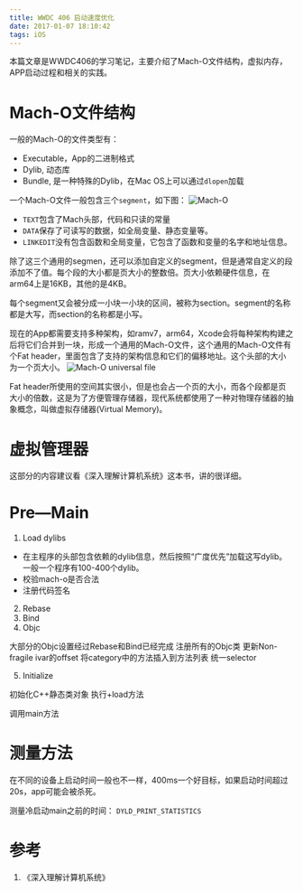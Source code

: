 ```yaml
---
title: WWDC 406 启动速度优化
date: 2017-01-07 18:10:42
tags: iOS
---
```


本篇文章是WWDC406的学习笔记，主要介绍了Mach-O文件结构，虚拟内存，APP启动过程和相关的实践。

# Mach-O文件结构

一般的Mach-O的文件类型有：
- Executable，App的二进制格式
- Dylib, 动态库
- Bundle, 是一种特殊的Dylib，在Mac OS上可以通过`dlopen`加载

一个Mach-O文件一般包含三个`segment`，如下图：
![Mach-O](/images/wwdc406_mach-o_file.png)

- `TEXT`包含了Mach头部，代码和只读的常量
- `DATA`保存了可读写的数据，如全局变量、静态变量等。
- `LINKEDIT`没有包含函数和全局变量，它包含了函数和变量的名字和地址信息。

除了这三个通用的segmen，还可以添加自定义的segment，但是通常自定义的段添加不了值。每个段的大小都是页大小的整数倍。页大小依赖硬件信息，在arm64上是16KB，其他的是4KB。

每个segment又会被分成一小块一小块的区间，被称为section。segment的名称都是大写，而section的名称都是小写。

现在的App都需要支持多种架构，如ramv7，arm64，Xcode会将每种架构构建之后将它们合并到一块，形成一个通用的Mach-O文件，这个通用的Mach-O文件有个Fat header，里面包含了支持的架构信息和它们的偏移地址。这个头部的大小为一个页大小。
![Mach-O universal file](/images/wwdc406_fat.png)


Fat header所使用的空间其实很小，但是也会占一个页的大小，而各个段都是页大小的倍数，这是为了方便管理存储器，现代系统都使用了一种对物理存储器的抽象概念，叫做虚拟存储器(Virtual Memory)。

# 虚拟管理器

这部分的内容建议看《深入理解计算机系统》这本书，讲的很详细。

# Pre—Main

1. Load dylibs

- 在主程序的头部包含依赖的dylib信息，然后按照“广度优先”加载这写dylib。一般一个程序有100-400个dylib。
- 校验mach-o是否合法
- 注册代码签名



2. Rebase
3. Bind
4. Objc

大部分的Objc设置经过Rebase和Bind已经完成
注册所有的Objc类
更新Non-fragile ivar的offset
将category中的方法插入到方法列表
统一selector


5. Initialize

初始化C++静态类对象
执行+load方法

调用main方法


# 测量方法
在不同的设备上启动时间一般也不一样，400ms一个好目标，如果启动时间超过20s，app可能会被杀死。

测量冷启动main之前的时间：
`DYLD_PRINT_STATISTICS`

# 参考

1. 《深入理解计算机系统》
